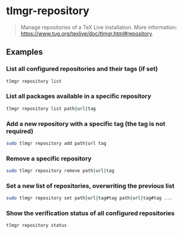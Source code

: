 # tlmgr-repository

> Manage repositories of a TeX Live installation. More information: <https://www.tug.org/texlive/doc/tlmgr.html#repository>.

## Examples

### List all configured repositories and their tags (if set)

```bash
tlmgr repository list
```

### List all packages available in a specific repository

```bash
tlmgr repository list path|url|tag
```

### Add a new repository with a specific tag (the tag is not required)

```bash
sudo tlmgr repository add path|url tag
```

### Remove a specific repository

```bash
sudo tlmgr repository remove path|url|tag
```

### Set a new list of repositories, overwriting the previous list

```bash
sudo tlmgr repository set path|url|tag#tag path|url|tag#tag ...
```

### Show the verification status of all configured repositories

```bash
tlmgr repository status
```
